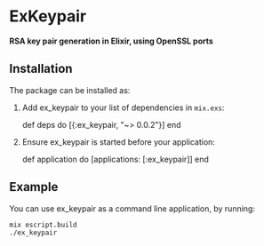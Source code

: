 # ExKeypair

**RSA key pair generation in Elixir, using OpenSSL ports**

## Installation

The package can be installed as:

  1. Add ex_keypair to your list of dependencies in `mix.exs`:

        def deps do
          [{:ex_keypair, "~> 0.0.2"}]
        end

  2. Ensure ex_keypair is started before your application:

        def application do
          [applications: [:ex_keypair]]
        end

## Example

You can use ex_keypair as a command line application, by running:

    mix escript.build
    ./ex_keypair
